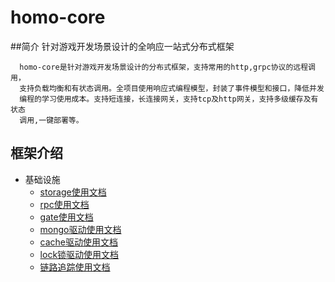 # homo-core
##简介
针对游戏开发场景设计的全响应一站式分布式框架
```text
  homo-core是针对游戏开发场景设计的分布式框架，支持常用的http,grpc协议的远程调用，
  支持负载均衡和有状态调用。全项目使用响应式编程模型，封装了事件模型和接口，降低并发
  编程的学习使用成本。支持短连接，长连接网关，支持tcp及http网关，支持多级缓存及有状态
  调用,一键部署等。
```
## 框架介绍
- 基础设施 
    - [storage使用文档](docs/storage-doc/存储结构设计文档.md)
    - [rpc使用文档](docs/rpc-doc/Rpc调用文档.md)
    - [gate使用文档](docs/gate-doc/网关设计使用文档.md)
    - [mongo驱动使用文档](docs/mongo-doc/mongo存储设计文档.md)
    - [cache驱动使用文档](docs/cache-doc/缓存驱动设计使用文档.md)
    - [lock锁驱动使用文档](docs/lock-doc/分布式锁设计使用文档.md)
    - [链路追踪使用文档](docs/trace-doc/zipkin使用文档.md)
